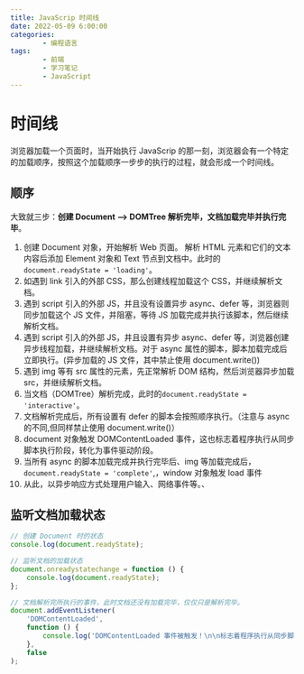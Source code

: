 ```yaml
---
title: JavaScrip 时间线
date: 2022-05-09 6:00:00
categories:
        - 编程语言
tags:
        - 前端
        - 学习笔记
        - JavaScript
---
```


# 时间线

浏览器加载一个页面时，当开始执行 JavaScrip 的那一刻，浏览器会有一个特定的加载顺序，按照这个加载顺序一步步的执行的过程，就会形成一个时间线。

## 顺序

大致就三步：**创建 Document ——> DOMTree 解析完毕，文档加载完毕并执行完毕**。

1. 创建 Document 对象，开始解析 Web 页面。 解析 HTML 元素和它们的文本内容后添加 Element 对象和 Text 节点到文档中。此时的`document.readyState = 'loading'`。
2. 如遇到 link 引入的外部 CSS，那么创建线程加载这个 CSS，并继续解析文档。
3. 遇到 script 引入的外部 JS，并且没有设置异步 async、defer 等，浏览器则同步加载这个 JS 文件，并阻塞，等待 JS 加载完成并执行该脚本，然后继续解析文档。
4. 遇到 script 引入的外部 JS，井且设置有异步 async、defer 等，浏览器创建异步线程加载，井继续解析文档。对于 async 属性的脚本，脚本加载完成后立即执行。(异步加载的 JS 文件，其中禁止使用 document.write())
5. 遇到 img 等有 src 属性的元素，先正常解析 DOM 结构，然后浏览器异步加载 src，并继续解析文档。
6. 当文档（DOMTree）解析完成，此时的`document.readyState = 'interactive'`。
7. 文档解析完成后，所有设置有 defer 的脚本会按照顺序执行。（注意与 async 的不同,但同样禁止使用 document.write()）
8. document 对象触发 DOMContentLoaded 事件，这也标志着程序执行从同步脚本执行阶段，转化为事件驱动阶段。
9. 当所有 async 的脚本加载完成并执行完毕后、img 等加载完成后，`document.readyState = 'complete'`,，window 对象触发 load 事件
10. 从此，以异步响应方式处理用户输入、网络事件等。、

## 监听文档加载状态

```js
// 创建 Document 时的状态
console.log(document.readyState);

// 监听文档的加载状态
document.onreadystatechange = function () {
	console.log(document.readyState);
};

// 文档解析完所执行的事件，此时文档还没有加载完毕，仅仅只是解析完毕。
document.addEventListener(
	'DOMContentLoaded',
	function () {
		console.log('DOMContentLoaded 事件被触发！\n\n标志着程序执行从同步脚本执行阶段，转化为事件驱动阶段。');
	},
	false
);
```
